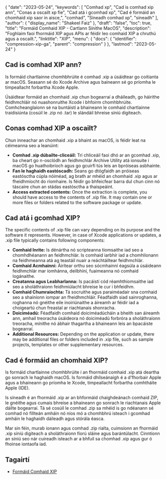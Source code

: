{
  "date": "2023-05-24",
  "keywords": [
"Comhad xp",
"Cad is comhad xip ann",
"Conas a oscailt xp fie",
"Cad atá i gcomhad xp",
"Cad é formáid an chomhaid xip saor in aisce,",
"comhad",
"Síneadh comhad xp",
"síneadh"
],
  "author": {
    "display_name": "Shakeel Faiz"
},
  "draft": "false",
  "toc": true,
  "title": "Formáid Comhaid XIP - Cartlann Sínithe MacOS",
  "description": "Foghlaim faoi fhormáid XIP agus APIs ar féidir leo comhaid XIP a chruthú agus a oscailt.",
  "linktitle": "XIP",
  "menu": {
    "docs": {
      "identifier": "compression-xip-ga",
      "parent": "compression"
}
},
  "lastmod": "2023-05-24"
}

## Cad is comhad XIP ann?

Is formáid chartlainne chomhbhrúite é comhad .xip a úsáidtear go coitianta ar macOS. Seasann sé do Xcode Archive agus baineann sé go príomha le timpeallacht forbartha Xcode Apple.

Úsáidtear formáid an chomhaid .xip chun bogearraí a dháileadh, go háirithe feidhmchláir nó nuashonruithe Xcode i bhfoirm chomhbhrúite. Comhcheanglaíonn sé na buntáistí a bhaineann le comhaid chartlainne traidisiúnta (cosúil le .zip nó .tar) le slándáil bhreise síniú digiteach.

## Conas comhad XIP a oscailt?

Chun inneachar an chomhaid .xip a bhaint as macOS, is féidir leat na céimeanna seo a leanúint:

- **Comhad .xip dúbailte-cliceáil:** Trí chliceáil faoi dhó ar an gcomhad .xip, ba cheart go n-osclódh an feidhmchlár Archive Utility atá ionsuite i macOS go huathoibríoch agus go gcuirfí tús leis an bpróiseas asbhainte.
- **Fan le haghaidh eastóscadh:** Seans go dtógfaidh an próiseas eastósctha cúpla nóiméad, ag brath ar mhéid an chomhaid .xip agus ar fheidhmíocht do ríomhaire. Is féidir go bhfeicfear barra dul chun cinn nó táscaire chun an stádas eastósctha a thaispeáint.
- **Access extracted contents:** Once the extraction is complete, you should have access to the contents of .xip file. It may contain one or more files or folders related to the software package or update.

## Cad atá i gcomhad XIP?

The specific contents of .xip file can vary depending on its purpose and the software it represents. However, in case of Xcode applications or updates, a .xip file typically contains following components:

- **Comhaid Inrite:** Is dénártha nó scripteanna tiomsaithe iad seo a chomhdhéanann an feidhmchlár. Is comhaid iarbhír iad a chomhlíonann na feidhmeanna atá ag teastáil nuair a reáchtáiltear feidhmchlár.
- **Comhaid Acmhainní:** Áirítear orthu seo sócmhainní éagsúla a úsáideann feidhmchlár mar íomhánna, deilbhíní, fuaimeanna nó comhaid logánaithe.
- **Creatanna agus Leabharlanna:** Is pacáistí cód réamhthiomsaithe iad seo a sholáthraíonn feidhmiúlacht bhreise le cur i bhfeidhm.
- **Comhaid Chumraíochta:** Tá socruithe agus paraiméadair sna comhaid seo a shainíonn iompar an fheidhmchláir. Féadfaidh siad sainroghanna, roghanna nó gnéithe eile inoiriúnaithe a áireamh ar féidir iad a choigeartú chun freastal ar riachtanais shonracha.
- **Doiciméadú:** Féadfaidh comhaid doiciméadúcháin a bheith san áireamh ann, amhail treoracha úsáideora nó doiciméadú forbróra a sholáthraíonn treoracha, mínithe nó ábhair thagartha a bhaineann leis an bpacáiste bogearraí.
- **Additional Resources:** Depending on the application or update, there may be additional files or folders included in .xip file, such as sample projects, templates or other supplementary resources.

## Cad é formáid an chomhaid XIP?

Is formáid chartlainne chomhbhrúite í an fhormáid comhaid .xip atá deartha go sonrach le haghaidh macOS. Is formáid dhílseánaigh é a d'fhorbair Apple agus a bhaineann go príomha le Xcode, timpeallacht forbartha comhtháite Apple (IDE).

Is síneadh é an fhormáid .xip ar an bhformáid chaighdeánach comhaid ZIP, le gnéithe agus cumais bhreise a bhaineann go sonrach le riachtanais Apple dáilte bogearraí. Tá sé cosúil le comhad .zip sa mhéid is go ndéanann sé comhad nó fillteán amháin nó níos mó a chomhbhrú isteach i gcomhad amháin le haghaidh dáileadh agus stórála éasca.

Mar sin féin, murab ionann agus comhad .zip rialta, cuimsíonn an fhormáid .xip síniú digiteach a sholáthraíonn fíorú sláine agus barántúlacht. Cinntíonn an síniú seo nár cuireadh isteach ar a bhfuil sa chomhad .xip agus gur ó fhoinse iontaofa iad.

## Tagairtí
* [Formáid Comhaid XIP]( https://en.wikipedia.org/wiki/.XIP)


